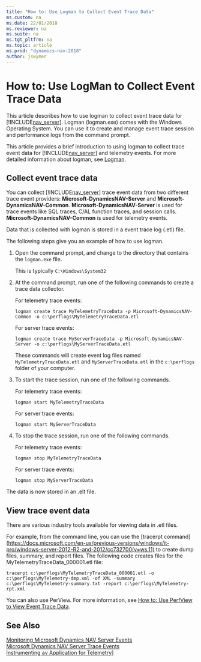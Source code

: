 ```yaml
---
title: "How to: Use Logman to Collect Event Trace Data"
ms.custom: na
ms.date: 22/01/2018
ms.reviewer: na
ms.suite: na
ms.tgt_pltfrm: na
ms.topic: article
ms.prod: "dynamics-nav-2018"
author: jswymer
---
```

# How to: Use LogMan to Collect Event Trace Data
This article describes how to use logman to collect event trace data for [!INCLUDE[nav_server](includes/nav_server_md.md)]. Logman (logman.exe) comes with the Windows Operating System. You can use it to create and manage event trace session and performance logs from the command prompt.

This article provides a brief introduction to using logman to collect trace event data for [!INCLUDE[nav_server](includes/nav_server_md.md)] and telemetry events. For more detailed information about logman, see [Logman](https://docs.microsoft.com/en-us/previous-versions/windows/it-pro/windows-server-2012-R2-and-2012/cc753820(v=ws.11)).
  
## Collect event trace data  
You can collect [!INCLUDE[nav_server](includes/nav_server_md.md)] trace event data from two different trace event providers: **Microsoft-DynamicsNAV-Server** and **Microsoft-DynamicsNAV-Common**. **Microsoft-DynamicsNAV-Server** is used for trace events like SQL traces, C/AL function traces, and session calls. **Microsoft-DynamicsNAV-Common** is used for telemetry events. 

Data that is collected with logman is stored in a event trace log \(.etl\) file.  

The following steps give you an example of how to use logman. 
  
1.  Open the command prompt, and change to the directory that contains the `logman.exe` file.

    This is typically `C:\Windows\System32`

2.  At the command prompt, run one of the following commands to create a trace data collector. 

    For telemetry trace events:

    ```
    logman create trace MyTelemetryTraceData -p Microsoft-DynamicsNAV-Common -o c:\perflogs\MyTelemetryTraceData.etl
    ```

    For server trace events:
    ```
    logman create trace MyServerTraceData -p Microsoft-DynamicsNAV-Server -o c:\perflogs\MyServerTraceData.etl
    ```
    These commands will create event log files named `MyTelemetryTraceData.etl` and `MyServerTraceData.etl` in the `c:\perflogs` folder of your computer. 

2.  To start the trace session, run one of the following commands.

    For telemetry trace events:
    ```
    logman start MyTelemetryTraceData 
    ```

    For server trace events:
    ```
    logman start MyServerTraceData 
    ```
3. To stop the trace session, run one of the following commands. 
   
    For telemetry trace events:
    ```
    logman stop MyTelemetryTraceData 
    ```

    For server trace events:
    ```
    logman stop MyServerTraceData 
    ```

The data is now stored in an .elt file. 

## View trace event data

There are various industry tools available for viewing data in .etl files.

For example, from the command line, you can use the [tracerpt command](https://docs.microsoft.com/en-us/previous-versions/windows/it-pro/windows-server-2012-R2-and-2012/cc732700(v=ws.11) to create dump files, summary, and report files. The following code creates files for the MyTelemetryTraceData_000001.etl file:  
  
```
tracerpt c:\perflogs\MyTelemetryTraceData_000001.etl -o c:\perflogs\MyTelemetry-dmp.xml -of XML -summary c:\perflogs\MyTelemetry-summary.txt -report c:\perflogs\MyTelemetry-rpt.xml
```

You can also use PerView. For more information, see [How to: Use PerfView to View Event Trace Data](How-to--Use-PerfView-to-View-Event-Trace-Data.md).
  
## See Also  
 [Monitoring Microsoft Dynamics NAV Server Events](Monitoring-Microsoft-Dynamics-NAV-Server-Events.md)   
 [Microsoft Dynamics NAV Server Trace Events](Microsoft-Dynamics-NAV-Server-Trace-Events.md)  
 [Instrumenting av Application for Telemetry](instrumenting-application-for-telemetry.md)]